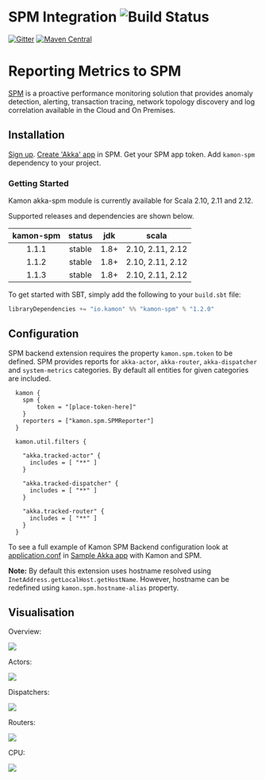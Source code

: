 SPM Integration    ![Build Status](https://travis-ci.org/kamon-io/kamon-spm.svg?branch=master)
==========================
[![Gitter](https://badges.gitter.im/Join%20Chat.svg)](https://gitter.im/kamon-io/Kamon?utm_source=badge&utm_medium=badge&utm_campaign=pr-badge&utm_content=badge)
[![Maven Central](https://maven-badges.herokuapp.com/maven-central/io.kamon/kamon-spm_2.12/badge.svg)](https://maven-badges.herokuapp.com/maven-central/io.kamon/kamon-spm_2.12)

Reporting Metrics to SPM
=======================

[SPM] is a proactive performance monitoring solution that provides anomaly detection, alerting, transaction tracing, network topology discovery and log correlation available in the Cloud and On Premises.

Installation
------------

[Sign up]. [Create 'Akka' app] in SPM. Get your SPM app token. Add `kamon-spm` dependency to your project.

### Getting Started

Kamon akka-spm module is currently available for Scala 2.10, 2.11 and 2.12.

Supported releases and dependencies are shown below.

| kamon-spm  | status | jdk  | scala            |
|:------:|:------:|:----:|------------------|
|  1.1.1 | stable | 1.8+ |  2.10, 2.11, 2.12  |
|  1.1.2 | stable | 1.8+ |  2.10, 2.11, 2.12  |
|  1.1.3 | stable | 1.8+ |  2.10, 2.11, 2.12  |

To get started with SBT, simply add the following to your `build.sbt`
file:

```scala
libraryDependencies += "io.kamon" %% "kamon-spm" % "1.2.0"
```

Configuration
-------------

SPM backend extension requires the property `kamon.spm.token` to be defined. SPM provides reports for `akka-actor`, `akka-router`, `akka-dispatcher` and `system-metrics` categories. By default all entities for given categories are included.

```
  kamon {
    spm {
        token = "[place-token-here]"
    }
    reporters = ["kamon.spm.SPMReporter"]
  }
  
  kamon.util.filters {
  
    "akka.tracked-actor" {
      includes = [ "**" ]
    }
  
    "akka.tracked-dispatcher" {
      includes = [ "**" ]
    }
  
    "akka.tracked-router" {
      includes = [ "**" ]
    }
  }
```

To see a full example of Kamon SPM Backend configuration look at [application.conf] in [Sample Akka app] with Kamon and SPM.

**Note:** By default this extension uses hostname resolved using `InetAddress.getLocalHost.getHostName`. However, hostname can be redefined using `kamon.spm.hostname-alias` property.

Visualisation
-------------

Overview:

<img class="img-responsive" src="http://kamon.io/assets/img/spm-module-overview.png">

Actors:

<img class="img-responsive" src="http://kamon.io/assets/img/spm-module-actors.png">

Dispatchers:

<img class="img-responsive" src="http://kamon.io/assets/img/spm-module-dispatchers.png">

Routers:

<img class="img-responsive" src="http://kamon.io/assets/img/spm-module-routers.png">

CPU:

<img class="img-responsive" src="http://kamon.io/assets/img/spm-module-cpu.png">


[SPM]: https://sematext.com/spm
[Sign up]: https://apps.sematext.com/ui/registration
[Create 'Akka' app]: https://apps.sematext.com/ui/integrations
[Sample Akka app]: https://github.com/sematext/kamon-spm-example
[application.conf]: https://github.com/sematext/kamon-spm-example/blob/master/src/main/resources/application.conf
